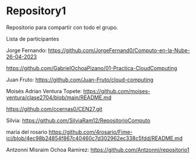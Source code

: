 # Repository1
Repositorio para compartir con todo el grupo.


Lista de participantes


Jorge Fernando: https://github.com/JorgeFernand0/Computo-en-la-Nube-26-04-2023

https://github.com/GabrielOchoaPizano/01-Practica-CloudComputing

Juan Fruto: https://github.com/Juan-Fruto/cloud-computing

Moisés Adrian Ventura Topete: https://github.com/moises-ventura/clase2704/blob/main/README.md


https://github.com/ccernas0/CEN27.git


Silvia: https://github.com/SilviaRam12/RepositorioComputo





maria del rosario https://github.com/4rosario/Fime-ici/blob/4ec98b24854f867c40460c7d302962ec338c5fdd/README.md


































































Antzonni Misraim Ochoa Ramirez:
https://github.com/Antzonni/repositorio1
